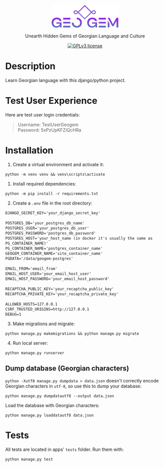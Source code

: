 <div align = "center">

<img src="./static/images/logo.png"></img>

<p>Unearth Hidden Gems of Georgian Language and Culture</p>

[![GPLv3 license](https://img.shields.io/badge/License-GPLv3-blue.svg)](https://www.gnu.org/licenses/gpl-3.0.en.html)

</div>


# Description
Learn Georgian language with this django/python project.


# Test User Experience
Here are test user login credentials:
> Username: TestUserGeogem<br>
> Password: 5xPzUpKFZiQcHRa


# Installation
1. Create a virtual environment and activate it:
```
python -m venv venv && venv\scripts\activate
```
1. Install required dependencies:
```
python -m pip install -r requirements.txt
```
2. Create a `.env` file in the root directory:
```
DJANGO_SECRET_KEY='your_django_secret_key'

POSTGRES_DB='your_postgres_db_name'
POSTGRES_USER='your_postgres_db_user'
POSTGRES_PASSWORD='postgres_db_password'
POSTGRES_HOST='your_host_name (in docker it's usually the same as PG_CONTAINER_NAME)'
PG_CONTAINER_NAME='postgres_container_name'
GEOGEM_CONTAINER_NAME='site_container_name'
PGDATA='/data/geogem-postgres'

EMAIL_FROM='email_from'
EMAIL_HOST_USER='your_email_host_user'
EMAIL_HOST_PASSWORD='your_email_host_password'

RECAPTCHA_PUBLIC_KEY='your_recaptcha_public_key'
RECAPTCHA_PRIVATE_KEY='your_recaptcha_private_key'

ALLOWED_HOSTS=127.0.0.1
CSRF_TRUSTED_ORIGINS=http://127.0.0.1
DEBUG=1
```
3. Make migrations and migrate:
```
python manage.py makemigrations && python manage.py migrate
```

4. Run local server:
```
python manage.py runserver
```


## Dump database (Georgian characters)
`python -Xutf8 manage.py dumpdata > data.json` doesn't correctly encode Georgian characters in `utf-8`, so use this to dump your database:
```
python manage.py dumpdatautf8 --output data.json
```
Load the database with Georgian characters:
```
python manage.py loaddatautf8 data.json
```


# Tests
All tests are located in apps' `tests` folder. Run them with:
```
python manage.py test
```